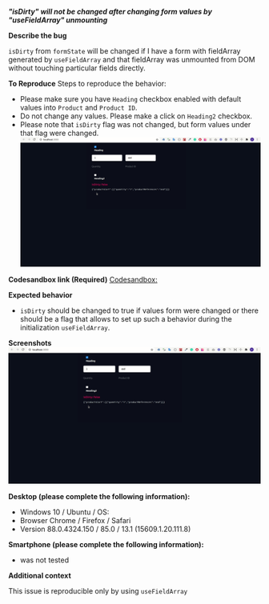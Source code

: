 ***"isDirty" will not be changed after changing form values by "useFieldArray" unmounting***

**Describe the bug**

`isDirty` from `formState` will be changed if I have a form with fieldArray generated by `useFieldArray` and that fieldArray was unmounted from DOM without touching particular fields directly.


**To Reproduce**
Steps to reproduce the behavior:
- Please make sure you have `Heading` checkbox enabled with default values into `Product` and `Product ID`.
- Do not change any values. Please make a click on `Heading2` checkbox.
- Please note that `isDirty` flag was not changed, but form values under that flag were changed.
![isDirty gif](isDirty-fail.gif?raw=true "isDirty")

**Codesandbox link (Required)**
[Codesandbox:]()


**Expected behavior**
- `isDirty` should be changed to true if values form were changed or there should be a flag that allows to set up such a behavior during the initialization `useFieldArray`. 

**Screenshots**
![isDirty gif](isDirty-fail.gif?raw=true "isDirty")

**Desktop (please complete the following information):**

- Windows 10 / Ubuntu / OS:
- Browser Chrome / Firefox / Safari
- Version 88.0.4324.150 / 85.0 / 13.1 (15609.1.20.111.8)

**Smartphone (please complete the following information):**

- was not tested

**Additional context**

This issue is reproducible only by using `useFieldArray`

